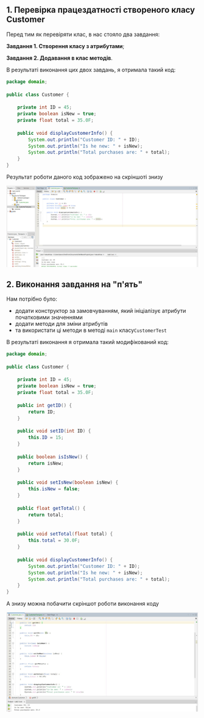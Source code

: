 ## 1. Перевірка працездатності створеного класу Customer

Перед тим як перевіряти клас, в нас стояло два завдання:

**Завдання 1. Створення класу з атрибутами**;

**Завдання 2. Додавання в клас методів**. 

В результаті виконання цих двох завдань, я отримала такий код:
``` java
package domain;

public class Customer {

    private int ID = 45;
    private boolean isNew = true;
    private float total = 35.0F;

    public void displayCustomerInfo() {
        System.out.println("Customer ID: " + ID);
        System.out.println("Is he new: " + isNew);
        System.out.println("Total purchases are: " + total);
    }
}
```

Результат роботи даного код зображено на скріншоті знизу

![alt-текст](https://github.com/ppc-ntu-khpi/java-1-katushhiaa/blob/main/Solution/done.jpg "Done")


## 2. Виконання завдання на "п'ять"
Нам потрібно було:
 - додати конструктор за замовчуванням, який ініціалізує атрибути початковими значеннями
 - додати методи для зміни атрибутів 
 - та  використати ці методи в методі ````main```` класу````CustomerTest````

В результаті виконання я отримала такий модифікований код:
```java
package domain;

public class Customer {

    private int ID = 45;
    private boolean isNew = true;
    private float total = 35.0F;

    public int getID() {
        return ID;
    }

    public void setID(int ID) {
        this.ID = 15;
    }

    public boolean isIsNew() {
        return isNew;
    }

    public void setIsNew(boolean isNew) {
        this.isNew = false;
    }

    public float getTotal() {
        return total;
    }

    public void setTotal(float total) {
        this.total = 30.0F;
    } 

    public void displayCustomerInfo() {
        System.out.println("Customer ID: " + ID);
        System.out.println("Is he new: " + isNew);
        System.out.println("Total purchases are: " + total);
    }
}

```
А знизу можна побачити скріншот роботи виконання коду

![alt-текст](https://github.com/ppc-ntu-khpi/java-1-katushhiaa/blob/main/Solution/advanced.jpg)
